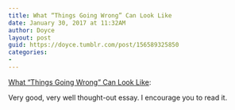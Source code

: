 ```yaml
---
title: What “Things Going Wrong” Can Look Like
date: January 30, 2017 at 11:32AM
author: Doyce
layout: post
guid: https://doyce.tumblr.com/post/156589325850
categories:
- 
--- 
```


<a href="https://medium.com/@yonatanzunger/what-things-going-wrong-can-look-like-400f84a0cc3a#.fwtvt0elu">What “Things Going Wrong” Can Look Like</a>: <p>Very good, very well thought-out essay. I encourage you to read it.</p> 
